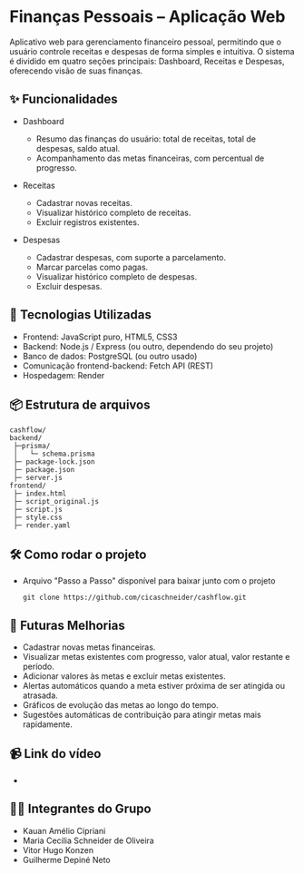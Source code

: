 # Finanças Pessoais – Aplicação Web

Aplicativo web para gerenciamento financeiro pessoal, permitindo que o usuário controle receitas e despesas de forma simples e intuitiva.
O sistema é dividido em quatro seções principais: Dashboard, Receitas e Despesas, oferecendo visão de suas finanças.

## ✨ Funcionalidades
- Dashboard
  - Resumo das finanças do usuário: total de receitas, total de despesas, saldo atual.
  - Acompanhamento das metas financeiras, com percentual de progresso.
     
- Receitas  
  - Cadastrar novas receitas.
  - Visualizar histórico completo de receitas.
  - Excluir registros existentes.

- Despesas
  - Cadastrar despesas, com suporte a parcelamento.
  - Marcar parcelas como pagas.
  - Visualizar histórico completo de despesas.
  - Excluir despesas.
 

## 🚀 Tecnologias Utilizadas

- Frontend: JavaScript puro, HTML5, CSS3
- Backend: Node.js / Express (ou outro, dependendo do seu projeto)
- Banco de dados: PostgreSQL (ou outro usado)
- Comunicação frontend-backend: Fetch API (REST)
- Hospedagem: Render

## 📦 Estrutura de arquivos
```
cashflow/
backend/
 ├─prisma/
 │   └─ schema.prisma
 ├─ package-lock.json
 ├─ package.json
 ├─ server.js
frontend/
 ├─ index.html
 ├─ script_original.js
 ├─ script.js
 ├─ style.css
 ├─ render.yaml

```

## 🛠 Como rodar o projeto
- Arquivo "Passo a Passo" disponível para baixar junto com o projeto
  ````
  git clone https://github.com/cicaschneider/cashflow.git
  ````
## 🚀 Futuras Melhorias

- Cadastrar novas metas financeiras.
- Visualizar metas existentes com progresso, valor atual, valor restante e período.
- Adicionar valores às metas e excluir metas existentes.
- Alertas automáticos quando a meta estiver próxima de ser atingida ou atrasada.
- Gráficos de evolução das metas ao longo do tempo.
- Sugestões automáticas de contribuição para atingir metas mais rapidamente.

## 📹 Link do vídeo
- 
       
## 👨‍💻 Integrantes do Grupo

- Kauan Amélio Cipriani	      
- Maria Cecilia	Schneider de Oliveira        
- Vitor Hugo Konzen	        
- Guilherme Depiné Neto           
